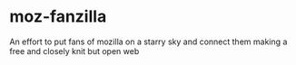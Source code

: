 # moz-fanzilla
An effort to put fans of mozilla on a starry sky and connect them making a free and closely knit but open web
